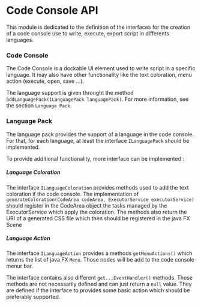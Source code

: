 # Code Console API

This module is dedicated to the definition of the interfaces for the
creation of a code console use to write, execute, export script in
differents languages.

### Code Console

The Code Console is a dockable UI element used to write script in a
specific language. It may also have other functionality like the text
coloration, menu action (execute, open, save ...).

The language support is given throught the method
`addLanguagePack(ILanguagePack languagePack)`. For more information,
see the section `Language Pack`.

### Language Pack

The language pack provides the support of a language in the code console.
For that, for each language, at least the interface `ILanguagePack`
should be implemented.

To provide additional functionality, more interface can be implemented :

##### Language Coloration

The interface `ILanguageColoration` provides methods used to add the text
coloration if the code console. The implementation of
`generateColoration(CodeArea codeArea, ExecutorService executorService)`
should register in the CodeArea object the tasks managed by the
ExecutorService which apply the coloration. The methods also return the
URI of a generated CSS file which then should be registered in the
java FX Scene

##### Language Action

The interface `ILanguageAction` provides a methods `getMenuActions()`
which returns the list of java FX `Menu`. Those nodes will be add to the
code console menur bar.

The interface contains also different `get...EventHandler()` methods.
Those methods are not necessarily defined and can just return a `null`
value. They are defined if the interface to provides some basic action
which should be preferably supported.